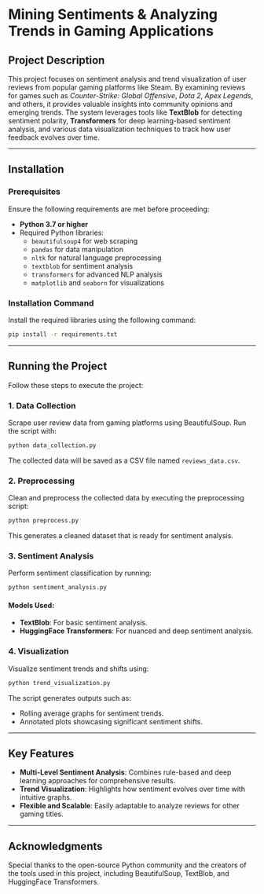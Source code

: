 # Mining Sentiments & Analyzing Trends in Gaming Applications

## Project Description
This project focuses on sentiment analysis and trend visualization of user reviews from popular gaming platforms like Steam. By examining reviews for games such as *Counter-Strike: Global Offensive*, *Dota 2*, *Apex Legends*, and others, it provides valuable insights into community opinions and emerging trends. The system leverages tools like **TextBlob** for detecting sentiment polarity, **Transformers** for deep learning-based sentiment analysis, and various data visualization techniques to track how user feedback evolves over time.

---

## Installation

### Prerequisites
Ensure the following requirements are met before proceeding:

- **Python 3.7 or higher**
- Required Python libraries:
  - `beautifulsoup4` for web scraping
  - `pandas` for data manipulation
  - `nltk` for natural language preprocessing
  - `textblob` for sentiment analysis
  - `transformers` for advanced NLP analysis
  - `matplotlib` and `seaborn` for visualizations

### Installation Command
Install the required libraries using the following command:

```bash
pip install -r requirements.txt
```

---

## Running the Project

Follow these steps to execute the project:

### 1. Data Collection

Scrape user review data from gaming platforms using BeautifulSoup. Run the script with:

```bash
python data_collection.py
```

The collected data will be saved as a CSV file named `reviews_data.csv`.

### 2. Preprocessing

Clean and preprocess the collected data by executing the preprocessing script:

```bash
python preprocess.py
```

This generates a cleaned dataset that is ready for sentiment analysis.

### 3. Sentiment Analysis

Perform sentiment classification by running:

```bash
python sentiment_analysis.py
```

#### Models Used:
- **TextBlob**: For basic sentiment analysis.
- **HuggingFace Transformers**: For nuanced and deep sentiment analysis.

### 4. Visualization

Visualize sentiment trends and shifts using:

```bash
python trend_visualization.py
```

The script generates outputs such as:
- Rolling average graphs for sentiment trends.
- Annotated plots showcasing significant sentiment shifts.

---

## Key Features
- **Multi-Level Sentiment Analysis**: Combines rule-based and deep learning approaches for comprehensive results.
- **Trend Visualization**: Highlights how sentiment evolves over time with intuitive graphs.
- **Flexible and Scalable**: Easily adaptable to analyze reviews for other gaming titles.

---

## Acknowledgments
Special thanks to the open-source Python community and the creators of the tools used in this project, including BeautifulSoup, TextBlob, and HuggingFace Transformers.
